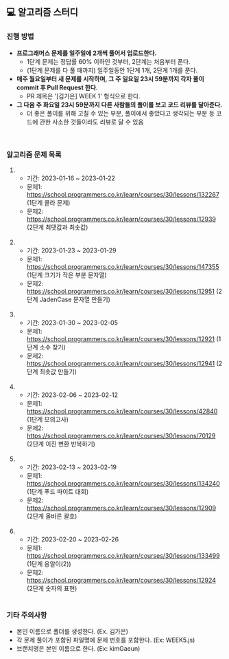 ## 💻 알고리즘 스터디

### 진행 방법

-  <b> 프로그래머스 문제를 일주일에 2개씩 풀어서 업로드한다.</b>
    - 1단계 문제는 정답률 60% 이하인 것부터, 2단계는 처음부터 푼다.
    - (1단계 문제를 다 풀 때까지) 일주일동안 1단계 1개, 2단계 1개를 푼다.
-  <b>매주 월요일부터 새 문제를 시작하며, 그 주 일요일 23시 59분까지 각자 풀이 commit 후 Pull Request 한다.</b>
    - PR 제목은 '[김가은] WEEK 1' 형식으로 한다. 
- <b>그 다음 주 화요일 23시 59분까지 다른 사람들의 풀이를 보고 코드 리뷰를 달아준다.</b>  
    - 더 좋은 풀이를 위해 고칠 수 있는 부분, 풀이에서 좋았다고 생각되는 부분 등 코드에 관한 사소한 것들이라도 리뷰로 달 수 있음
</br>

### 알고리즘 문제 목록

1. 
    - 기간: 2023-01-16 ~ 2023-01-22
    - 문제1: https://school.programmers.co.kr/learn/courses/30/lessons/132267 (1단계 콜라 문제)
    - 문제2: https://school.programmers.co.kr/learn/courses/30/lessons/12939 (2단계 최댓값과 최솟값)
    </br>
    
2.  - 기간: 2023-01-23 ~ 2023-01-29
    - 문제1: https://school.programmers.co.kr/learn/courses/30/lessons/147355 (1단계 크기가 작은 부분 문자열)
    - 문제2: https://school.programmers.co.kr/learn/courses/30/lessons/12951 (2단계 JadenCase 문자열 만들기)
    </br>
    
3.  - 기간: 2023-01-30 ~ 2023-02-05
    - 문제1: https://school.programmers.co.kr/learn/courses/30/lessons/12921 (1단계 소수 찾기)
    - 문제2: https://school.programmers.co.kr/learn/courses/30/lessons/12941 (2단계 최솟값 만들기)
    </br>

4.  - 기간: 2023-02-06 ~ 2023-02-12
    - 문제1: https://school.programmers.co.kr/learn/courses/30/lessons/42840 (1단계 모의고사)
    - 문제2: https://school.programmers.co.kr/learn/courses/30/lessons/70129 (2단계 이진 변환 반복하기)
    </br>
    
    
5.  - 기간: 2023-02-13 ~ 2023-02-19
    - 문제1: https://school.programmers.co.kr/learn/courses/30/lessons/134240 (1단계 푸드 파이트 대회)
    - 문제2: https://school.programmers.co.kr/learn/courses/30/lessons/12909 (2단계 올바른 괄호)
    </br>

5.  - 기간: 2023-02-20 ~ 2023-02-26
    - 문제1: https://school.programmers.co.kr/learn/courses/30/lessons/133499 (1단계 옹알이(2))
    - 문제2: https://school.programmers.co.kr/learn/courses/30/lessons/12924 (2단계 숫자의 표현)
    </br>
    
### 기타 주의사항
- 본인 이름으로 폴더를 생성한다. (Ex. 김가은)
- 각 문제 풀이가 포함된 파일명에 문제 번호를 포함한다. (Ex: WEEK5.js)
- 브랜치명은 본인 이름으로 한다. (Ex: kimGaeun)

